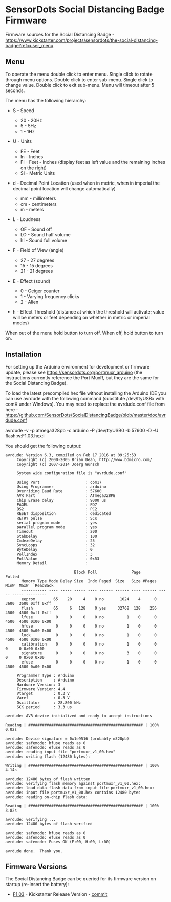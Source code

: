 # SensorDots Social Distancing Badge Firmware

Firmware sources for the Social Distancing Badge - https://www.kickstarter.com/projects/sensordots/the-social-distancing-badge?ref=user_menu

## Menu

To operate the menu double click to enter menu. Single click to rotate through menu options. Double click to enter sub-menu. Single click to change value. Double click to exit sub-menu. Menu will timeout after 5 seconds.

The menu has the following hierarchy:

 - S - Speed
   - 20 - 20Hz
   - 5  - 5Hz
   - 1  - 1Hz
 
 - U - Units
   - FE - Feet
   - In - Inches
   - FI - Feet - Inches (display feet as left value and the remaining inches on the right)
   - SI - Metric Units
 
 - d - Decimal Point Location (used when in metric, when in imperial the decimal point location will change automatically)
   - mm - millimeters
   - cm - centimeters
   - m  - meters
 
 - L - Loudness
   - OF - Sound off
   - LO - Sound half volume
   - hI - Sound full volume
 
 - F - Field of View (angle)
   - 27 - 27 degrees
   - 15 - 15 degrees
   - 21 - 21 degrees
 
 - E - Effect (sound)
    - 0 - Geiger counter
    - 1 - Varying frequency clicks
    - 2 - Alien
 
 - h - Effect Threshold (distance at which the threshold will activate; value will be meters or feet depending on whether in metric or imperial modes)
 
 When out of the menu hold button to turn off. When off, hold button to turn on.


## Installation

For setting up the Arduino environment for development or firmware update, please see https://sensordots.org/portmuxr_arduino (the instructions currently reference the Port MuxR, but they are the same for the Social Distancing Badge).

To load the latest precompiled hex file without installing the Arduino IDE you can use avrdude with the following command (substitute /dev/ttyUSBx with comX under Windows). You may need to replace the avrdude.conf file from here - https://github.com/SensorDots/SocialDistancingBadge/blob/master/doc/avrdude.conf

avrdude -v -p atmega328pb -c arduino -P /dev/ttyUSB0 -b 57600 -D -U flash:w:F1.03.hex:i

You should get the following output:

    avrdude: Version 6.3, compiled on Feb 17 2016 at 09:25:53
         Copyright (c) 2000-2005 Brian Dean, http://www.bdmicro.com/
         Copyright (c) 2007-2014 Joerg Wunsch

         System wide configuration file is "avrdude.conf"

         Using Port                    : com17
         Using Programmer              : arduino
         Overriding Baud Rate          : 57600
         AVR Part                      : ATmega328PB
         Chip Erase delay              : 9000 us
         PAGEL                         : PD7
         BS2                           : PC2
         RESET disposition             : dedicated
         RETRY pulse                   : SCK
         serial program mode           : yes
         parallel program mode         : yes
         Timeout                       : 200
         StabDelay                     : 100
         CmdexeDelay                   : 25
         SyncLoops                     : 32
         ByteDelay                     : 0
         PollIndex                     : 3
         PollValue                     : 0x53
         Memory Detail                 :

                                  Block Poll               Page                       Polled
           Memory Type Mode Delay Size  Indx Paged  Size   Size #Pages MinW  MaxW   ReadBack
           ----------- ---- ----- ----- ---- ------ ------ ---- ------ ----- ----- ---------
           eeprom        65    20     4    0 no       1024    4      0  3600  3600 0xff 0xff
           flash         65     6   128    0 yes     32768  128    256  4500  4500 0xff 0xff
           lfuse          0     0     0    0 no          1    0      0  4500  4500 0x00 0x00
           hfuse          0     0     0    0 no          1    0      0  4500  4500 0x00 0x00
           lock           0     0     0    0 no          1    0      0  4500  4500 0x00 0x00
           calibration    0     0     0    0 no          1    0      0     0     0 0x00 0x00
           signature      0     0     0    0 no          3    0      0     0     0 0x00 0x00
           efuse          0     0     0    0 no          1    0      0  4500  4500 0x00 0x00

         Programmer Type : Arduino
         Description     : Arduino
         Hardware Version: 3
         Firmware Version: 4.4
         Vtarget         : 0.3 V
         Varef           : 0.3 V
         Oscillator      : 28.800 kHz
         SCK period      : 3.3 us
    
    avrdude: AVR device initialized and ready to accept instructions
    
    Reading | ################################################## | 100% 0.02s
    
    avrdude: Device signature = 0x1e9516 (probably m328pb)
    avrdude: safemode: hfuse reads as 0
    avrdude: safemode: efuse reads as 0
    avrdude: reading input file "portmuxr_v1_00.hex"
    avrdude: writing flash (12480 bytes):
    
    Writing | ################################################## | 100% 4.14s
    
    avrdude: 12480 bytes of flash written
    avrdude: verifying flash memory against portmuxr_v1_00.hex:
    avrdude: load data flash data from input file portmuxr_v1_00.hex:
    avrdude: input file portmuxr_v1_00.hex contains 12480 bytes
    avrdude: reading on-chip flash data:
    
    Reading | ################################################## | 100% 3.82s
    
    avrdude: verifying ...
    avrdude: 12480 bytes of flash verified
    
    avrdude: safemode: hfuse reads as 0
    avrdude: safemode: efuse reads as 0
    avrdude: safemode: Fuses OK (E:00, H:00, L:00)
    
    avrdude done.  Thank you.


## Firmware Versions
The Social Distancing Badge can be queried for its firmware version on startup (re-insert the battery):

   - [F1.03](https://raw.githubusercontent.com/SensorDots/SocialDistancingBadge/master/releases/F1.03.hex) - Kickstarter Release Version - [commit](https://github.com/SensorDots/SocialDistancingBadge/tree/de15916056ef4eb462cb7ae99f545dcebe0092ae)
